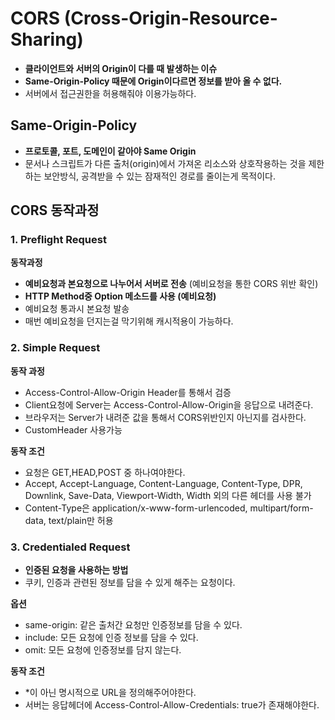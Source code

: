 # CORS (Cross-Origin-Resource-Sharing)

- **클라이언트와 서버의 Origin이 다를 때 발생하는 이슈**
- **Same-Origin-Policy 때문에 Origin이다르면 정보를 받아 올 수 없다.**
- 서버에서 접근권한을 허용해줘야 이용가능하다.

## Same-Origin-Policy
- **프로토콜, 포트, 도메인이 같아야 Same Origin**
- 문서나 스크립트가 다른 출처(origin)에서 가져온 리소스와 상호작용하는 것을 제한하는 보안방식,
공격받을 수 있는 잠재적인 경로를 줄이는게 목적이다.


## CORS 동작과정

### 1. Preflight Request
**동작과정**
- **예비요청과 본요청으로 나누어서 서버로 전송** (예비요청을 통한 CORS 위반 확인)
- **HTTP Method중 Option 메소드를 사용 (예비요청)**
- 예비요청 통과시 본요청 발송
- 매번 예비요청을 던지는걸 막기위해 캐시적용이 가능하다.

### 2. Simple Request
**동작 과정**
- Access-Control-Allow-Origin Header를 통해서 검증
- Client요청에 Server는 Access-Control-Allow-Origin을 응답으로 내려준다.
- 브라우저는 Server가 내려준 값을 통해서  CORS위반인지 아닌지를 검사한다.
- CustomHeader 사용가능

**동작 조건**
- 요청은 GET,HEAD,POST 중 하나여야한다.
- Accept, Accept-Language, Content-Language, Content-Type, DPR, Downlink, Save-Data, Viewport-Width, Width 외의 다른 헤더를 사용 불가
- Content-Type은 application/x-www-form-urlencoded, multipart/form-data, text/plain만 허용


### 3. Credentialed Request
- **인증된 요청을 사용하는 방법**
- 쿠키, 인증과 관련된 정보를 담을 수 있게 해주는 요청이다.

**옵션**
- same-origin: 같은 출처간 요청만 인증정보를 담을 수 있다.
- include: 모든 요청에 인증 정보를 담을 수 있다.
- omit: 모든 요청에 인증정보를 담지 않는다.

**동작 조건**
- *이 아닌 명시적으로 URL을 정의해주어야한다.
- 서버는 응답헤더에 Access-Control-Allow-Credentials: true가 존재해야한다.
